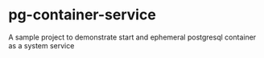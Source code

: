 # pg-container-service
A sample project to demonstrate start and ephemeral postgresql container as a system service 
